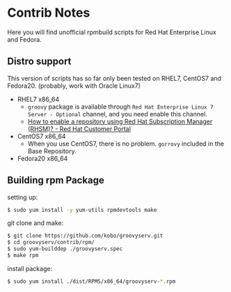 # Contrib Notes

Here you will find unofficial rpmbuild scripts for Red Hat Enterprise Linux and Fedora.

## Distro support

This version of scripts has so far only been tested on RHEL7, CentOS7 and Fedora20. (probably, work with Oracle Linux7)

- RHEL7 x86_64
    - `groovy` package is available through `Red Hat Enterprise Linux 7 Server - Optional` channel, and you need enable this channel.
    - [How to enable a repository using Red Hat Subscription Manager (RHSM)? - Red Hat Customer Portal](https://access.redhat.com/node/265523)
- CentOS7 x86_64
    - When you use CentOS7, there is no problem. `gorrovy` included in the Base Repository.
- Fedora20 x86_64


## Building rpm Package

setting up:

```bash
$ sudo yum install -y yum-utils rpmdevtools make
```

git clone and make:

```bash
$ git clone https://github.com/kobo/groovyserv.git
$ cd groovyserv/contrib/rpm/
$ sudo yum-builddep ./groovyserv.spec
$ make rpm
```

install package:

```bash
$ sudo yum install ./dist/RPMS/x86_64/groovyserv-*.rpm
```
